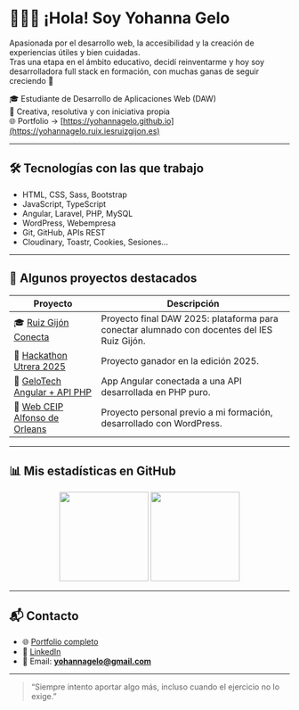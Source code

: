 # 👩🏻‍💻 ¡Hola! Soy Yohanna Gelo

Apasionada por el desarrollo web, la accesibilidad y la creación de experiencias útiles y bien cuidadas.  
Tras una etapa en el ámbito educativo, decidí reinventarme y hoy soy desarrolladora full stack en formación, con muchas ganas de seguir creciendo 💪

🎓 Estudiante de Desarrollo de Aplicaciones Web (DAW)  
🧠 Creativa, resolutiva y con iniciativa propia  
🌐 Portfolio → [https://yohannagelo.github.io](https://yohannagelo.ruix.iesruizgijon.es)

---

## 🛠️ Tecnologías con las que trabajo

- HTML, CSS, Sass, Bootstrap
- JavaScript, TypeScript
- Angular, Laravel, PHP, MySQL
- WordPress, Webempresa
- Git, GitHub, APIs REST
- Cloudinary, Toastr, Cookies, Sesiones...

---

## 🚀 Algunos proyectos destacados

| Proyecto | Descripción |
|---------|-------------|
| 🎓 [Ruiz Gijón Conecta](https://yohannagelo.ruix.iesruizgijon.es/rgconecta) | Proyecto final DAW 2025: plataforma para conectar alumnado con docentes del IES Ruiz Gijón. |
| 🧩 [Hackathon Utrera 2025](https://yohannagelo.ruix.iesruizgijon.es/hackathonUtrera/) | Proyecto ganador en la edición 2025. |
| 🧪 [GeloTech Angular + API PHP](https://yohannagelo.ruix.iesruizgijon.es/gelotech/) | App Angular conectada a una API desarrollada en PHP puro. |
| 🏫 [Web CEIP Alfonso de Orleans](https://www.ceipalfonsodeorleans.es/) | Proyecto personal previo a mi formación, desarrollado con WordPress. |

---

## 📊 Mis estadísticas en GitHub

<div align="center">
  <img src="https://github-readme-stats.vercel.app/api?username=YohannaGelo&show_icons=true&theme=radical" height="160" />
  <img src="https://github-readme-streak-stats.herokuapp.com/?user=YohannaGelo&theme=radical" height="160"/>
</div>

---

## 📬 Contacto

- 🌐 [Portfolio completo](https://yohannagelo.ruix.iesruizgijon.es)
- 💼 [LinkedIn](https://www.linkedin.com/in/yohannagelo/)
- 📧 Email: **yohannagelo@gmail.com**

---

> “Siempre intento aportar algo más, incluso cuando el ejercicio no lo exige.”
